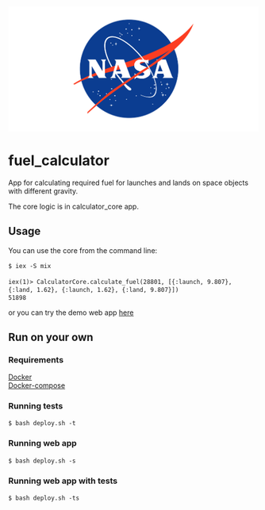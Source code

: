 ![alt text](./apps/traveler/assets/static/images/nasa.png)
# fuel_calculator
App for calculating required fuel for launches and lands on space objects with different gravity.

The core logic is in calculator_core app. 

## Usage

You can use the core from the command line:

```
$ iex -S mix

iex(1)> CalculatorCore.calculate_fuel(28801, [{:launch, 9.807}, {:land, 1.62}, {:launch, 1.62}, {:land, 9.807}])
51898
```
or you can try the demo web app [here](http://82.148.30.32:4000/)

## Run on your own
### Requirements
[Docker](https://docs.docker.com/install/)  
[Docker-compose](https://docs.docker.com/compose/install/)  
### Running tests
```
$ bash deploy.sh -t
```
### Running web app
```
$ bash deploy.sh -s
```
### Running web app with tests
```
$ bash deploy.sh -ts
```